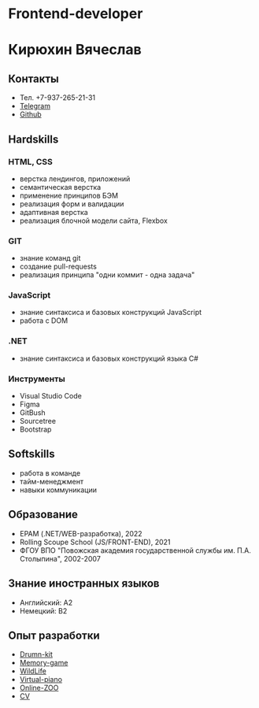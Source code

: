 # Frontend-developer
# Кирюхин Вячеслав
## Контакты
- Тел. +7-937-265-21-31
- [Telegram](https://t.me/kirvia)
- [Github](https://github.com/slawkir)

## Hardskills
### HTML, CSS
- верстка лендингов, приложений
- семантическая верстка
- применение принципов БЭМ
- реализация форм и валидации
- адаптивная верстка
- реализация блочной модели сайта, Flexbox
### GIT
- знание команд git
- создание pull-requests
- реализация принципа "одни коммит - одна задача"
### JavaScript
- знание синтаксиса и базовых конструкций JavaScript
- работа с DOM
### .NET
- знание синтаксиса и базовых конструкций языка C#
### Инструменты
- Visual Studio Code
- Figma
- GitBush
- Sourcetree
- Bootstrap

## Softskills
- работа в команде
- тайм-менеджмент
- навыки коммуникации

## Образование
- EPAM (.NET/WEB-разработка), 2022
- Rolling Scoupe School (JS/FRONT-END), 2021
- ФГОУ ВПО "Повожская академия государственной службы им. П.А. Столыпина", 2002-2007

## Знание иностранных языков
- Английский: А2
- Немецкий: B2

## Опыт разработки
- [Drumn-kit](https://competent-archimedes-598214.netlify.app/)
- [Memory-game](https://rolling-scopes-school.github.io/slawkir-JSFE2021Q1/match-game/)
- [WildLife](https://rolling-scopes-school.github.io/slawkir-JSFE2021Q1/WildLife/)
- [Virtual-piano](https://rolling-scopes-school.github.io/slawkir-JSFE2021Q1/virtual-piano/)
- [Online-ZOO](https://rolling-scopes-school.github.io/slawkir-JSFE2021Q1/online-zoo/)
- [CV](https://slawkir.github.io/portfolio/)
